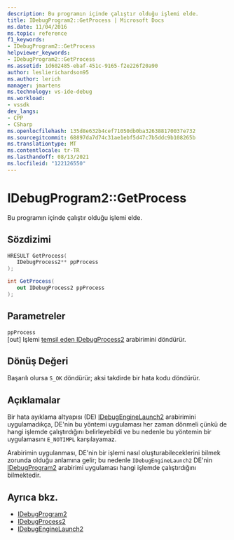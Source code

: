 ```yaml
---
description: Bu programın içinde çalıştır olduğu işlemi elde.
title: IDebugProgram2::GetProcess | Microsoft Docs
ms.date: 11/04/2016
ms.topic: reference
f1_keywords:
- IDebugProgram2::GetProcess
helpviewer_keywords:
- IDebugProgram2::GetProcess
ms.assetid: 1d602485-ebaf-451c-9165-f2e226f20a90
author: leslierichardson95
ms.author: lerich
manager: jmartens
ms.technology: vs-ide-debug
ms.workload:
- vssdk
dev_langs:
- CPP
- CSharp
ms.openlocfilehash: 135d8e632b4cef71050db0ba326388170037e732
ms.sourcegitcommit: 68897da7d74c31ae1ebf5d47c7b5ddc9b108265b
ms.translationtype: MT
ms.contentlocale: tr-TR
ms.lasthandoff: 08/13/2021
ms.locfileid: "122126550"
---
```

# <a name="idebugprogram2getprocess"></a>IDebugProgram2::GetProcess
Bu programın içinde çalıştır olduğu işlemi elde.

## <a name="syntax"></a>Sözdizimi

```cpp
HRESULT GetProcess(
   IDebugProcess2** ppProcess
);
```

```csharp
int GetProcess(
   out IDebugProcess2 ppProcess
);
```

## <a name="parameters"></a>Parametreler
`ppProcess`\
[out] Işlemi [temsil eden IDebugProcess2](../../../extensibility/debugger/reference/idebugprocess2.md) arabirimini döndürür.

## <a name="return-value"></a>Dönüş Değeri
 Başarılı olursa `S_OK` döndürür; aksi takdirde bir hata kodu döndürür.

## <a name="remarks"></a>Açıklamalar
 Bir hata ayıklama altyapısı (DE) [IDebugEngineLaunch2](../../../extensibility/debugger/reference/idebugenginelaunch2.md) arabirimini uygulamadıkça, DE'nin bu yöntemi uygulaması her zaman dönmeli çünkü de hangi işlemde çalıştırdığını belirleyebildi ve bu nedenle bu yöntemin bir uygulamasını `E_NOTIMPL` karşılayamaz.

 Arabirimin uygulanması, DE'nin bir işlemi nasıl oluşturabileceklerini bilmek zorunda olduğu anlamına gelir; bu nedenle `IDebugEngineLaunch2` DE'nin [IDebugProgram2](../../../extensibility/debugger/reference/idebugprogram2.md) arabirimi uygulaması hangi işlemde çalıştırdığını bilmektedir.

## <a name="see-also"></a>Ayrıca bkz.
- [IDebugProgram2](../../../extensibility/debugger/reference/idebugprogram2.md)
- [IDebugProcess2](../../../extensibility/debugger/reference/idebugprocess2.md)
- [IDebugEngineLaunch2](../../../extensibility/debugger/reference/idebugenginelaunch2.md)
